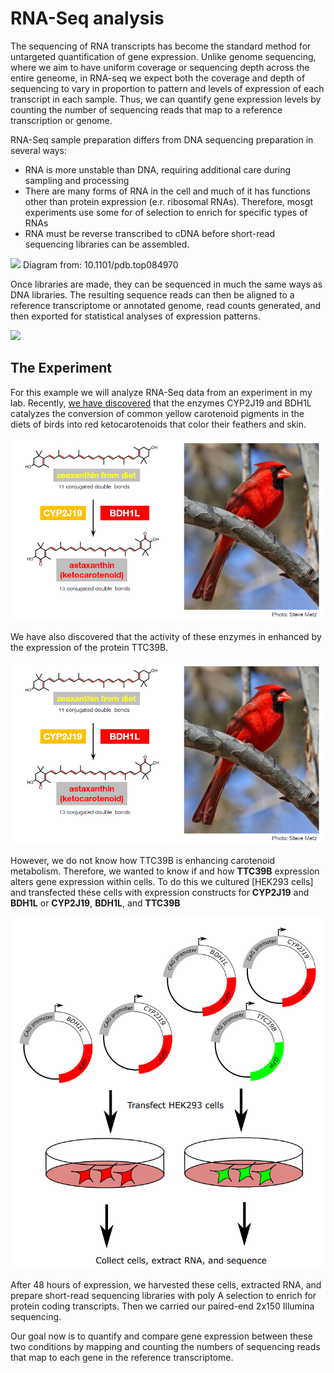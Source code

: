 # RNA-Seq analysis

The sequencing of RNA transcripts has become the standard method for untargeted quantification of gene expression. Unlike genome sequencing, where we aim to have uniform coverage or sequencing depth across the entire geneome, in RNA-seq we expect both the coverage and depth of sequencing to vary in proportion to pattern and levels of expression of each transcript in each sample. Thus, we can quantify gene expression levels by counting the number of sequencing reads that map to a reference transcription or genome. 

RNA-Seq sample preparation differs from DNA sequencing preparation in several ways: 
- RNA is more unstable than DNA, requiring additional care during sampling and processing
- There are many forms of RNA in the cell and much of it has functions other than protein expression (e.r. ribosomal RNAs). Therefore, mosgt experiments use some for of selection to enrich for specific types of RNAs
- RNA must be reverse transcribed to cDNA before short-read sequencing libraries can be assembled. 

![](https://www.ncbi.nlm.nih.gov/pmc/articles/PMC4863231/bin/nihms768779f1.jpg)
Diagram from: 10.1101/pdb.top084970

Once libraries are made, they can be sequenced in much the same ways as DNA libraries. The resulting sequence reads can then be aligned to a reference transcriptome or annotated genome, read counts generated, and then exported for statistical analyses of expression patterns. 

![](https://www.ncbi.nlm.nih.gov/pmc/articles/PMC4863231/bin/nihms768779f2.jpg)

## The Experiment

For this example we will analyze RNA-Seq data from an experiment in my lab. Recently, [we have discovered](https://www.sciencedirect.com/science/article/pii/S0960982222012908) that the enzymes CYP2J19 and BDH1L catalyzes the conversion of common yellow carotenoid pigments in the diets of birds into red ketocarotenoids that color their feathers and skin.

![](https://github.com/mbtoomey/genome_biology_FA24/blob/main/Lessons/scripts/RNAseq_image1.png)

We have also discovered that the activity of these enzymes in enhanced by the expression of the protein TTC39B.

![](https://github.com/mbtoomey/genome_biology_FA24/blob/main/Lessons/scripts/RNAseq_image1.png)

However, we do not know how TTC39B is enhancing carotenoid metabolism. Therefore, we wanted to know if and how **TTC39B** expression alters gene expression within cells. To do this we cultured [HEK293 cells] and transfected these cells with expression constructs for **CYP2J19** and **BDH1L** or **CYP2J19**, **BDH1L**, and **TTC39B**

![](https://github.com/mbtoomey/genome_biology_FA24/blob/main/Lessons/scripts/RNAseq_image3.png)

After 48 hours of expression, we harvested these cells, extracted RNA, and prepare short-read sequencing libraries with poly A selection to enrich for protein coding transcripts. Then we carried our paired-end 2x150 Illumina sequencing. 

Our goal now is to quantify and compare gene expression between these two conditions by mapping and counting the numbers of sequencing reads that map to each gene in the reference transcriptome. 




